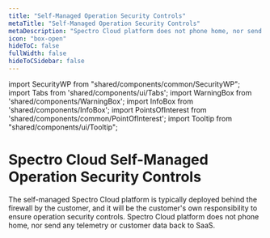 ```yaml
---
title: "Self-Managed Operation Security Controls"
metaTitle: "Self-Managed Operation Security Controls"
metaDescription: "Spectro Cloud platform does not phone home, nor send any telemetry or customer data back to SaaS."
icon: "box-open"
hideToC: false
fullWidth: false
hideToCSidebar: false
---
```


import SecurityWP from "shared/components/common/SecurityWP";
import Tabs from 'shared/components/ui/Tabs';
import WarningBox from 'shared/components/WarningBox';
import InfoBox from 'shared/components/InfoBox';
import PointsOfInterest from 'shared/components/common/PointOfInterest';
import Tooltip from "shared/components/ui/Tooltip";

# Spectro Cloud Self-Managed Operation Security Controls

The self-managed Spectro Cloud platform is typically deployed behind the firewall by the customer, and it will be the customer's own responsibility to ensure operation security controls. Spectro Cloud platform does not phone home, nor send any telemetry or customer data back to SaaS.

<br />
<br />